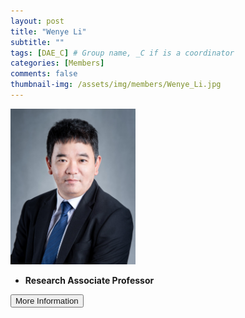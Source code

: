```yaml
---
layout: post
title: "Wenye Li"
subtitle: ""
tags: [DAE_C] # Group name, _C if is a coordinator
categories: [Members]
comments: false
thumbnail-img: /assets/img/members/Wenye_Li.jpg
---
```


<!-- photo -->
<!-- size: 200px width use html-->
<img
    src="../../assets/img/members/Wenye_Li.jpg"
    alt=""
    style="width: 200px; align: left;"
/>

<!-- bio -->
- **Research Associate Professor**

<p>
    <button class="button">
    <a
        href="https://sds.cuhk.edu.cn/en/teacher/317"
        style="text-decoration: none"
        >More Information</a
    >
    </button>
</p>